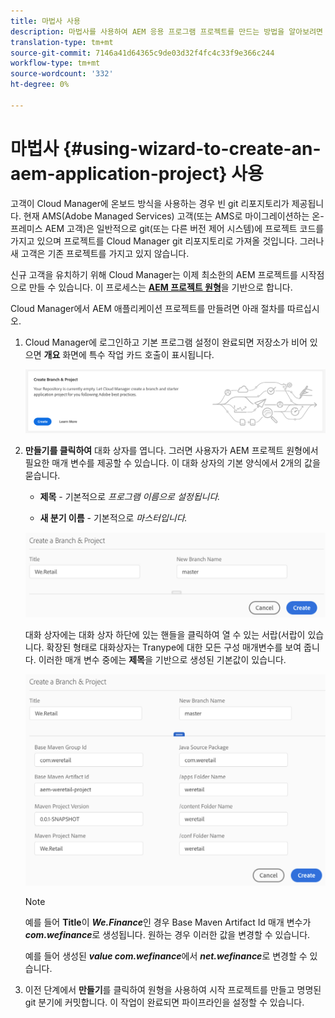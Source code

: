 ```yaml
---
title: 마법사 사용
description: 마법사를 사용하여 AEM 응용 프로그램 프로젝트를 만드는 방법을 알아보려면 이 페이지를 따르십시오
translation-type: tm+mt
source-git-commit: 7146a41d64365c9de03d32f4fc4c33f9e366c244
workflow-type: tm+mt
source-wordcount: '332'
ht-degree: 0%

---
```



# 마법사 {#using-wizard-to-create-an-aem-application-project} 사용

고객이 Cloud Manager에 온보드 방식을 사용하는 경우 빈 git 리포지토리가 제공됩니다. 현재 AMS(Adobe Managed Services) 고객(또는 AMS로 마이그레이션하는 온-프레미스 AEM 고객)은 일반적으로 git(또는 다른 버전 제어 시스템)에 프로젝트 코드를 가지고 있으며 프로젝트를 Cloud Manager git 리포지토리로 가져올 것입니다. 그러나 새 고객은 기존 프로젝트를 가지고 있지 않습니다.

신규 고객을 유치하기 위해 Cloud Manager는 이제 최소한의 AEM 프로젝트를 시작점으로 만들 수 있습니다. 이 프로세스는 [**AEM 프로젝트 원형**](https://github.com/Adobe-Marketing-Cloud/aem-project-archetype)을 기반으로 합니다.


Cloud Manager에서 AEM 애플리케이션 프로젝트를 만들려면 아래 절차를 따르십시오.

1. Cloud Manager에 로그인하고 기본 프로그램 설정이 완료되면 저장소가 비어 있으면 **개요** 화면에 특수 작업 카드 호출이 표시됩니다.

   ![](assets/image2018-10-3_14-29-44.png)

1. **만들기를 클릭하여** 대화 상자를 엽니다. 그러면 사용자가 AEM 프로젝트 원형에서 필요한 매개 변수를 제공할 수 있습니다. 이 대화 상자의 기본 양식에서 2개의 값을 묻습니다.

   * **제목**  - 기본적으로  *프로그램 이름으로 설정됩니다.*

   * **새 분기 이름**  - 기본적으로  *마스터입니다.*

   ![](assets/screen_shot_2018-10-08at55825am.png)

   대화 상자에는 대화 상자 하단에 있는 핸들을 클릭하여 열 수 있는 서랍(서랍이 있습니다. 확장된 형태로 대화상자는 Tranype에 대한 모든 구성 매개변수를 보여 줍니다. 이러한 매개 변수 중에는 **제목**&#x200B;을 기반으로 생성된 기본값이 있습니다.

   ![](assets/screen_shot_2018-10-08at60032am.png)

   >[!NOTE]
   >
   >예를 들어 **Title**&#x200B;이 ***We.Finance***&#x200B;인 경우 Base Maven Artifact Id 매개 변수가 ***com.wefinance***&#x200B;로 생성됩니다. 원하는 경우 이러한 값을 변경할 수 있습니다.
   >
   >
   >예를 들어 생성된 ***value com.wefinance***&#x200B;에서 ***net.wefinance***&#x200B;로 변경할 수 있습니다.

1. 이전 단계에서 **만들기**&#x200B;를 클릭하여 원형을 사용하여 시작 프로젝트를 만들고 명명된 git 분기에 커밋합니다. 이 작업이 완료되면 파이프라인을 설정할 수 있습니다.